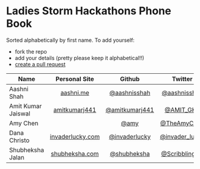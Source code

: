 Ladies Storm Hackathons Phone Book
====================================

Sorted alphabetically by first name. To add yourself:
- fork the repo
- add your details (pretty please keep it alphabetical!!)
- [create a pull request](https://help.github.com/articles/creating-a-pull-request-from-a-fork/)

| Name        | Personal Site           | Github  | Twitter | Medium/Blog | Stackoverflow |
| ------------- |:-------------:|:-----:|:----:|:-----:|:----:|
| Aashni Shah      | [aashni.me](http://www.aashni.me) | [@aashnisshah](http://github.com/aashnisshah) | [@aashnisshah](http://www.twitter.com/aashnisshah) | [@aashnisshah](https://medium.com/@aashnisshah) | [@aashnisshah](http://stackoverflow.com/users/1989265/aashnisshah) |
| Amit Kumar Jaiswal  | [amitkumarj441](http://amitkumarj441.github.io) | [@amitkumarj441](http://github.com/amitkumarj441) | [@AMIT_GKP](http://www.twitter.com/AMIT_GKP) | [@AMIT_GKP](https://medium.com/@AMIT_GKP) | [@amitkumarjaiswal](http://stackoverflow.com/users/7518855/amit-kumar-jaiswal) |
| Amy Chen     |  | [@amy](https://github.com/amy) | [@TheAmyCode](https://twitter.com/TheAmyCode) | [@amy](https://medium.com/@amy) | [@TheAmyCode](http://stackoverflow.com/users/3650057/theamycode) |
| Dana Christo     | [invaderlucky.com](http://www.invaderlucky.com) | [@invaderlucky](https://github.com/invaderlucky) | [@invader_lucky](https://twitter.com/invader_lucky) |
Shubheksha Jalan | [shubheksha.com](https://shubheksha.com) | [@shubheksha](http://github.com/shubheksha) | [@ScribblingOn](http://www.twitter.com/ScribblingOn) | [@shubheksha](https://medium.com/@shubheksha) & [drawings.shubheksha.com](https://drawings.shubheksha.com)
